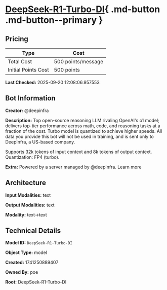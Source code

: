 # [DeepSeek-R1-Turbo-DI](https://poe.com/DeepSeek-R1-Turbo-DI){ .md-button .md-button--primary }

## Pricing

| Type | Cost |
|------|------|
| Total Cost | 500 points/message |
| Initial Points Cost | 500 points |

**Last Checked:** 2025-09-20 12:08:06.957553


## Bot Information

**Creator:** @deepinfra

**Description:** Top open-source reasoning LLM rivaling OpenAI's o1 model; delivers top-tier performance across math, code, and reasoning tasks at a fraction of the cost. Turbo model is quantized to achieve higher speeds. All data you provide this bot will not be used in training, and is sent only to DeepInfra, a US-based company.

Supports 32k tokens of input context and 8k tokens of output context. Quantization: FP4 (turbo).

**Extra:** Powered by a server managed by @deepinfra. Learn more


## Architecture

**Input Modalities:** text

**Output Modalities:** text

**Modality:** text->text


## Technical Details

**Model ID:** `DeepSeek-R1-Turbo-DI`

**Object Type:** model

**Created:** 1741250889407

**Owned By:** poe

**Root:** DeepSeek-R1-Turbo-DI
